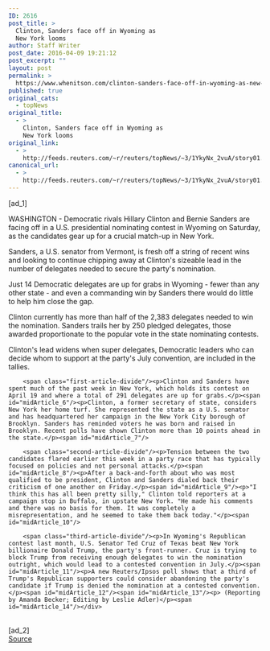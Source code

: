 ```yaml
---
ID: 2616
post_title: >
  Clinton, Sanders face off in Wyoming as
  New York looms
author: Staff Writer
post_date: 2016-04-09 19:21:12
post_excerpt: ""
layout: post
permalink: >
  https://www.whenitson.com/clinton-sanders-face-off-in-wyoming-as-new-york-looms/
published: true
original_cats:
  - topNews
original_title:
  - >
    Clinton, Sanders face off in Wyoming as
    New York looms
original_link:
  - >
    http://feeds.reuters.com/~r/reuters/topNews/~3/1YkyNx_2vuA/story01.htm
canonical_url:
  - >
    http://feeds.reuters.com/~r/reuters/topNews/~3/1YkyNx_2vuA/story01.htm
---
```

 [ad_1]
<br><div id="articleText">
<span id="midArticle_start"/>

<span id="midArticle_0"/><span class="focusParagraph" readability="5"><p>WASHINGTON - Democratic rivals Hillary Clinton and Bernie Sanders are facing off in a U.S. presidential nominating contest in Wyoming on Saturday, as the candidates gear up for a crucial match-up in New York.</p></span><span id="midArticle_1"/><p>Sanders, a U.S. senator from Vermont, is fresh off a string of recent wins and looking to continue chipping away at Clinton's sizeable lead in the number of delegates needed to secure the party's nomination.</p><span id="midArticle_2"/><p>Just 14 Democratic delegates are up for grabs in Wyoming - fewer than any other state - and even a commanding win by Sanders there would do little to help him close the gap. </p><span id="midArticle_3"/><p>Clinton currently has more than half of the 2,383 delegates needed to win the nomination. Sanders trails her by 250 pledged delegates, those awarded proportionate to the popular vote in the state nominating contests.  </p><span id="midArticle_4"/><p>Clinton's lead widens when super delegates, Democratic leaders who can decide whom to support at the party's July convention, are included in the tallies.</p><span id="midArticle_5"/>
        
        <span class="first-article-divide"/><p>Clinton and Sanders have spent much of the past week in New York, which holds its contest on April 19 and where a total of 291 delegates are up for grabs.</p><span id="midArticle_6"/><p>Clinton, a former secretary of state, considers New York her home turf. She represented the state as a U.S. senator and has headquartered her campaign in the New York City borough of Brooklyn. Sanders has reminded voters he was born and raised in Brooklyn. Recent polls have shown Clinton more than 10 points ahead in the state.</p><span id="midArticle_7"/>
        
        <span class="second-article-divide"/><p>Tension between the two candidates flared earlier this week in a party race that has typically focused on policies and not personal attacks.</p><span id="midArticle_8"/><p>After a back-and-forth about who was most qualified to be president, Clinton and Sanders dialed back their criticism of one another on Friday.</p><span id="midArticle_9"/><p>"I think this has all been pretty silly," Clinton told reporters at a campaign stop in Buffalo, in upstate New York. "He made his comments and there was no basis for them. It was completely a misrepresentation, and he seemed to take them back today."</p><span id="midArticle_10"/>
        
        <span class="third-article-divide"/><p>In Wyoming's Republican contest last month, U.S. Senator Ted Cruz of Texas beat New York billionaire Donald Trump, the party's front-runner. Cruz is trying to block Trump from receiving enough delegates to win the nomination outright, which would lead to a contested convention in July.</p><span id="midArticle_11"/><p>A new Reuters/Ipsos poll shows that a third of Trump's Republican supporters could consider abandoning the party's candidate if Trump is denied the nomination at a contested convention.</p><span id="midArticle_12"/><span id="midArticle_13"/><p> (Reporting by Amanda Becker; Editing by Leslie Adler)</p><span id="midArticle_14"/></div>
<br>[ad_2]
<br><a href="http://feeds.reuters.com/~r/reuters/topNews/~3/1YkyNx_2vuA/story01.htm">Source </a>